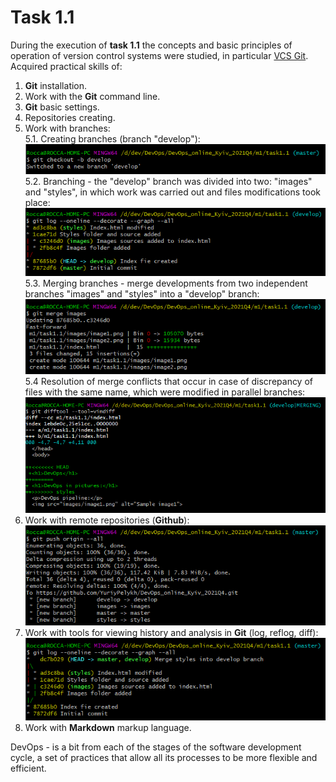 # Task 1.1

During the execution of **task 1.1** the concepts and basic principles of operation of version control systems were studied, in particular [VCS Git](https://git-scm.com/book/ru/v2/%D0%92%D0%B2%D0%B5%D0%B4%D0%B5%D0%BD%D0%B8%D0%B5-%D0%9E-%D1%81%D0%B8%D1%81%D1%82%D0%B5%D0%BC%D0%B5-%D0%BA%D0%BE%D0%BD%D1%82%D1%80%D0%BE%D0%BB%D1%8F-%D0%B2%D0%B5%D1%80%D1%81%D0%B8%D0%B9). Acquired practical skills of:  
  1. **Git** іnstallation.
  2. Work with the **Git** command line.
  3. **Git** basic settings.
  4. Repositories creating.
  5. Work with branches:  
    5.1. Creating branches (branch "develop"):  
    ![Screen1](./task_images/Screenshot_1.png)  
    5.2. Branching - the "develop" branch was divided into two: "images" and "styles", in which work was carried out and files modifications took place:  
    ![Screen2](./task_images/Screenshot_3.png)  
    5.3. Merging branches - merge developments from two independent branches "images" and "styles" into a "develop" branch:  
    ![Screen3](./task_images/Screenshot_4.png)  
    5.4 Resolution of merge conflicts that occur in case of discrepancy of files with the same name, which were modified in parallel branches:  
    ![Screen4](./task_images/Screenshot_5.png)  
  6. Work with remote repositories (**Github**):  
  ![Screen5](./task_images/Screenshot_7.png)  
  7. Work with tools for viewing history and analysis in **Git** (log, reflog, diff):  
  ![Screen6](./task_images/Screenshot_6.png)  
  8. Work with **Markdown** markup language.  


  DevOps - is a bit from each of the stages of the software development cycle, a set of practices that allow all its processes to be more flexible and efficient.
